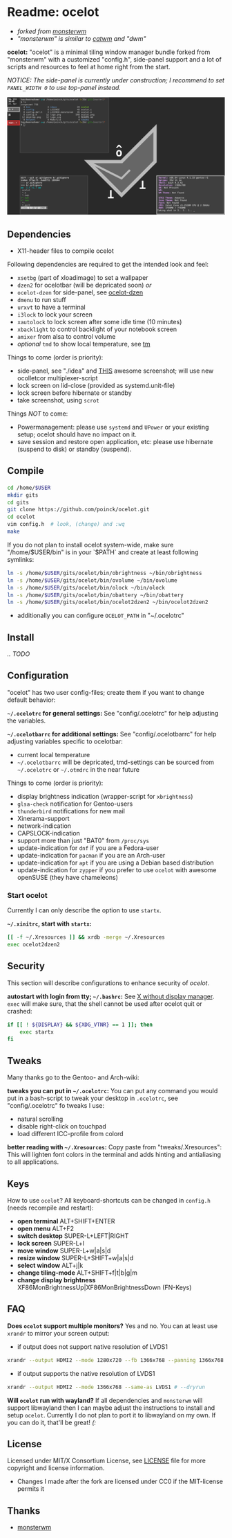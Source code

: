 # Readme: ocelot
- *forked from [monsterwm](https://github.com/c00kiemon5ter/monsterwm)*
- *"monsterwm" is similar to [catwm](https://github.com/pyknite/catwm) and "dwm"*

**ocelot:**
"ocelot" is a minimal tiling window manager bundle forked from "monsterwm" with a customized "config.h", side-panel support and a lot of scripts and resources to feel at home right from the start.

*NOTICE: The side-panel is currently under construction; I recommend to set `PANEL_WIDTH 0` to use top-panel instead.*

![ocelot](/ocelot.png)

## Dependencies
- X11-header files to compile ocelot

Following dependencies are required to get the intended look and feel:
- `xsetbg` (part of xloadimage) to set a wallpaper
- `dzen2` for ocelotbar (will be depricated soon) *or*
- `ocelot-dzen` for side-panel, see [ocelot-dzen](https://github.com/poinck/ocelot-dzen)
- `dmenu` to run stuff
- `urxvt` to have a terminal
- `i3lock` to lock your screen
- `xautolock` to lock screen after some idle time (10 minutes)
- `xbacklight` to control backlight of your notebook screen
- `amixer` from alsa to control volume
- *optional* `tmd` to show local temperature, see [tm](https://github.com/poinck/tm)

Things to come (order is priority):
- side-panel, see "./idea" and [THIS](https://poinck.de/screenFetch-2016-02-16_22-45-33.png) awesome screenshot; will use new ocolletcor multiplexer-script
- lock screen on lid-close (provided as systemd.unit-file)
- lock screen before hibernate or standby
- take screenshot, using `scrot`

Things *NOT* to come:
- Powermanagement: please use `systemd` and `UPower` or your existing setup; ocelot should have no impact on it.
- save session and restore open application, etc: please use hibernate (suspend to disk) or standby (suspend).

## Compile
```.sh
cd /home/$USER
mkdir gits
cd gits
git clone https://github.com/poinck/ocelot.git
cd ocelot
vim config.h  # look, (change) and :wq
make
```

If you do not plan to install ocelot system-wide, make sure "/home/$USER/bin" is in your `$PATH` and create at least following symlinks:
```.sh
ln -s /home/$USER/gits/ocelot/bin/obrightness ~/bin/obrightness
ln -s /home/$USER/gits/ocelot/bin/ovolume ~/bin/ovolume
ln -s /home/$USER/gits/ocelot/bin/olock ~/bin/olock
ln -s /home/$USER/gits/ocelot/bin/obattery ~/bin/obattery
ln -s /home/$USER/gits/ocelot/bin/ocelot2dzen2 ~/bin/ocelot2dzen2
```
- additionally you can configure `OCELOT_PATH` in "~/.ocelotrc"

## Install
*.. TODO*

## Configuration
"ocelot" has two user config-files; create them if you want to change default
behavior:

**`~/.ocelotrc` for general settings:**
See "config/.ocelotrc" for help adjusting the variables.

**`~/.ocelotbarrc` for additional settings:**
See "config/.ocelotbarrc" for help adjusting variables specific to ocelotbar:
- current local temperature
- `~/.ocelotbarrc` will be depricated, tmd-settings can be sourced from `~/.ocelotrc` or `~/.otmdrc` in the near future

Things to come (order is priority):
- display brightness indication (wrapper-script for `xbrightness`)
- `glsa-check` notification for Gentoo-users
- `thunderbird` notifications for new mail
- Xinerama-support
- network-indication
- CAPSLOCK-indication
- support more than just "BAT0" from `/proc/sys`
- update-indication for `dnf` if you are a Fedora-user
- update-indication for `pacman` if you are an Arch-user
- update-indication for `apt` if you are using a Debian based distribution
- update-indication for `zypper` if you prefer to use `ocelot` with awesome openSUSE (they have chameleons)

### Start ocelot
Currently I can only describe the option to use `startx`.

**`~/.xinitrc`, start with `startx`:**
```.sh
[[ -f ~/.Xresources ]] && xrdb -merge ~/.Xresources
exec ocelot2dzen2
```

## Security
This section will describe configurations to enhance security of *ocelot*.

**autostart with login from tty; `~/.bashrc`:**
See [X without display manager](https://wiki.gentoo.org/wiki/X_without_Display_Manager#systemd). `exec` will make sure, that the shell cannot be used after ocelot quit or crashed:
```.sh
if [[ ! ${DISPLAY} && ${XDG_VTNR} == 1 ]]; then
    exec startx
fi
```

## Tweaks
Many thanks go to the Gentoo- and Arch-wiki:

**tweaks you can put in `~/.ocelotrc`:**
You can put any command you would put in a bash-script to tweak your desktop in `.ocelotrc`, see "config/.ocelotrc" fo tweaks I use:
- natural scrolling
- disable right-click on touchpad
- load different ICC-profile from colord

**better reading with `~/.Xresources`:**
Copy paste from "tweaks/.Xresources": This will lighten font colors in the terminal and adds hinting and antialiasing to all applications.

## Keys
How to use `ocelot`? All keyboard-shortcuts can be changed in `config.h` (needs recompile and restart):

- **open terminal** ALT+SHIFT+ENTER
- **open menu** ALT+F2
- **switch desktop** SUPER-L+LEFT|RIGHT
- **lock screen** SUPER-L+l
- **move window** SUPER-L+w|a|s|d
- **resize window** SUPER-L+SHIFT+w|a|s|d
- **select window** ALT+j|k
- **change tiling-mode** ALT+SHIFT+f|t|b|g|m
- **change display brightness** XF86MonBrightnessUp|XF86MonBrightnessDown (FN-Keys)

## FAQ

**Does `ocelot` support multiple monitors?**
Yes and no. You can at least use `xrandr` to mirror your screen output:
- if output does not support native resolution of LVDS1
```.sh
xrandr --output HDMI2 --mode 1280x720 --fb 1366x768 --panning 1366x768 --same-as LVDS1 # --dryrun
```
- if output supports the native resolution of LVDS1
```.sh
xrandr --output HDMI2 --mode 1366x768 --same-as LVDS1 # --dryrun
```

**Will `ocelot` run with wayland?**
If all dependencies and `monsterwm` will support libwayland then I can maybe adjust the instructions to install and setup `ocelot`. Currently I do not plan to port it to libwayland on my own. If you can do it, that'll be great! *(:*

## License
Licensed under MIT/X Consortium License, see [LICENSE][law] file for more
copyright and license information.
- Changes I made after the fork are licensed under CC0 if the MIT-license
permits it

  [law]: https://raw.github.com/c00kiemon5ter/monsterwm/master/LICENSE

## Thanks
- [monsterwm](https://github.com/c00kiemon5ter/monsterwm)


